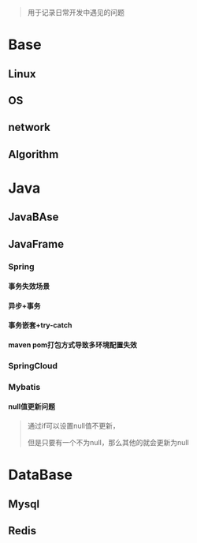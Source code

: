 > 用于记录日常开发中遇见的问题

# Base

## Linux

## OS

## network

## Algorithm

# Java

## JavaBAse

## JavaFrame

### Spring

#### 事务失效场景

<!-- https://z.itpub.net/article/detail/18A4D9564A61EC7AF8EAA66FCA251444 -->

#### 异步+事务

#### 事务嵌套+try-catch

<!-- https://blog.51cto.com/u_3631118/3119745 -->

#### maven pom打包方式导致多环境配置失效

### SpringCloud

### Mybatis

#### null值更新问题

> 通过if可以设置null值不更新，
>
> 但是只要有一个不为null，那么其他的就会更新为null

# DataBase

## Mysql

## Redis


